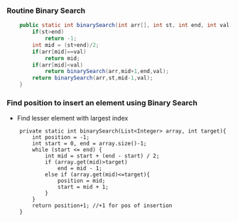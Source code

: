 ### Routine Binary Search
```java
    public static int binarySearch(int arr[], int st, int end, int val){
        if(st>end)
            return -1;
        int mid = (st+end)/2;
        if(arr[mid]==val)
            return mid;
        if(arr[mid]<val)
            return binarySearch(arr,mid+1,end,val);
        return binarySearch(arr,st,mid-1,val);
    }
```

### Find position to insert an element using Binary Search
* Find lesser element with largest index
```
    private static int binarySearch(List<Integer> array, int target){
        int position = -1;
        int start = 0, end = array.size()-1;
        while (start <= end) {
            int mid = start + (end - start) / 2;
            if (array.get(mid)>target)
                end = mid - 1;
            else if (array.get(mid)<=target){
                position = mid;
                start = mid + 1;
            }
        }
        return position+1; //+1 for pos of insertion
    }

```
